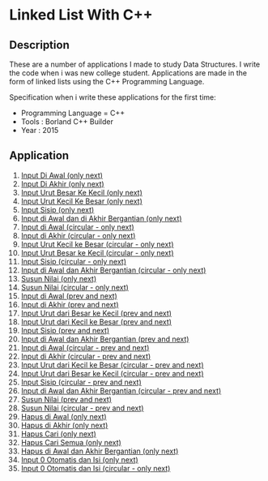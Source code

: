 # Linked List With C++

## Description
These are a number of applications I made to study Data Structures. 
I write the code when i was new college student.
Applications are made in the form of linked lists using the C++ Programming Language.

Specification when i write these applications for the first time: 
- Programming Language = C++
- Tools : Borland C++ Builder
- Year : 2015

## Application
1. [ Input Di Awal (only next) ](https://github.com/Hidayat-rivai/struktur_data01/)
2. [ Input Di Akhir (only next) ](https://github.com/Hidayat-rivai/struktur_data02/) 
3. [ Input Urut Besar Ke Kecil (only next) ](https://github.com/Hidayat-rivai/struktur_data03/) 
4. [ Input Urut Kecil Ke Besar (only next) ](https://github.com/Hidayat-rivai/stru6tur_data04/) 
5. [ Input Sisip (only next) ](https://github.com/Hidayat-rivai/struktur_data05/) 
6. [ Input di Awal dan di Akhir Bergantian (only next) ](https://github.com/Hidayat-rivai/struktur_data06/) 
7. [ Input di Awal (circular - only next) ](https://github.com/Hidayat-rivai/struktur_data07/) 
8. [ Input di Akhir (circular - only next) ](https://github.com/Hidayat-rivai/struktur_data08/) 
9. [ Input Urut Kecil ke Besar (circular - only next) ](https://github.com/Hidayat-rivai/struktur_data09/) 
10. [ Input Urut Besar ke Kecil (circular - only next) ](https://github.com/Hidayat-rivai/struktur_data10/) 
11. [ Input Sisip (circular - only next) ](https://github.com/Hidayat-rivai/struktur_data11/) 
12. [ Input di Awal dan Akhir Bergantian (circular - only next) ](https://github.com/Hidayat-rivai/struktur_data12/) 
13. [ Susun Nilai (only next) ](https://github.com/Hidayat-rivai/struktur_data13/) 
14. [ Susun Nilai (circular - only next) ](https://github.com/Hidayat-rivai/struktur_data14/) 
15. [ Input di Awal (prev and next) ](https://github.com/Hidayat-rivai/struktur_data15/) 
16. [ Input di Akhir (prev and next) ](https://github.com/Hidayat-rivai/struktur_data16/) 
17. [ Input Urut dari Besar ke Kecil (prev and next) ](https://github.com/Hidayat-rivai/struktur_data17/) 
18. [ Input Urut dari Kecil ke Besar (prev and next) ](https://github.com/Hidayat-rivai/struktur_data18/) 
19. [ Input Sisip (prev and next) ](https://github.com/Hidayat-rivai/struktur_data19/) 
20. [ Input di Awal dan Akhir Bergantian (prev and next) ](https://github.com/Hidayat-rivai/struktur_data20/) 
21. [ Input di Awal (circular - prev and next) ](https://github.com/Hidayat-rivai/struktur_data21/) 
22. [ Input di Akhir (circular - prev and next) ](https://github.com/Hidayat-rivai/struktur_data22/) 
23. [ Input Urut dari Kecil ke Besar (circular - prev and next) ](https://github.com/Hidayat-rivai/struktur_data23/) 
24. [ Input Urut dari Besar ke Kecil (circular - prev and next) ](https://github.com/Hidayat-rivai/struktur_data24/) 
25. [ Input Sisip (circular - prev and next) ](https://github.com/Hidayat-rivai/struktur_data25/) 
26. [ Input di Awal dan Akhir Bergantian (circular - prev and next) ](https://github.com/Hidayat-rivai/struktur_data26/) 
27. [ Susun Nilai (prev and next) ](https://github.com/Hidayat-rivai/struktur_data27/) 
28. [ Susun Nilai (circular - prev and next) ](https://github.com/Hidayat-rivai/struktur_data28/) 
29. [ Hapus di Awal (only next) ](https://github.com/Hidayat-rivai/struktur_data29/) 
30. [ Hapus di Akhir (only next) ](https://github.com/Hidayat-rivai/struktur_data30/) 
31. [ Hapus Cari (only next) ](https://github.com/Hidayat-rivai/struktur_data31/) 
32. [ Hapus Cari Semua (only next) ](https://github.com/Hidayat-rivai/struktur_data32/) 
33. [ Hapus di Awal dan Akhir Bergantian (only next) ](https://github.com/Hidayat-rivai/struktur_data33/) 
34. [ Input 0 Otomatis dan Isi (only next) ](https://github.com/Hidayat-rivai/struktur_data34/) 
35. [ Input 0 Otomatis dan Isi (circular - only next) ](https://github.com/Hidayat-rivai/struktur_data35/) 


